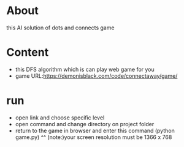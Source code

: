 # About
this AI solution of dots and connects game

# Content
- this DFS algorithm which is can play web game for you
- game URL:https://demonisblack.com/code/connectaway/game/

# run
- open link and choose specific level
- open command and change directory on project folder
- return to the game in browser and enter this command (python game.py) ^^
(note:)your screen resolution must be 1366 x 768
